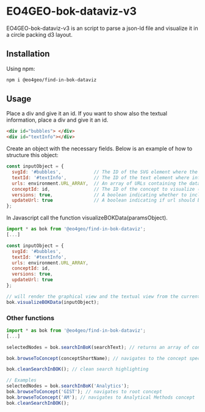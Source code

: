 # EO4GEO-bok-dataviz-v3

EO4GEO-bok-dataviz-v3 is an script to parse a json-ld file and visualize it in a circle packing d3 layout.

## Installation

Using npm: 

```bash
npm i @eo4geo/find-in-bok-dataviz
```

## Usage

Place a div and give it an id.
If you want to show also the textual information, place a div and give it an id.

```html
<div id="bubbles"> </div>
<div id="textInfo"></div>
```

Create an object with the necessary fields. Below is an example of how to structure this object:

```javascript
const inputObject = {
  svgId: '#bubbles',            // The ID of the SVG element where the visualization will be rendered
  textId: '#textInfo',          // The ID of the text element where information will be displayed
  urls: environment.URL_ARRAY,  // An array of URLs containing the data to be visualized
  conceptId: id,                // The ID of the concept to visualize (optional)
  versions: true,               // A boolean indicating whether to include versions in the visualization (optional)
  updateUrl: true               // A boolean indicating if url should be updated with the concept id (optional)
};
```

In Javascript call the function visualizeBOKData(paramsObject).


```javascript
import * as bok from '@eo4geo/find-in-bok-dataviz';
[...]

const inputObject = {
  svgId: '#bubbles',
  textId: '#textInfo',
  urls: environment.URL_ARRAY,
  conceptId: id,
  versions: true,
  updateUrl: true
};

// will render the graphical view and the textual view from the current version in database
bok.visualizeBOKData(inputObject);

```

### Other functions

```javascript
import * as bok from '@eo4geo/find-in-bok-dataviz';
[...]

selectedNodes = bok.searchInBoK(searchText); // returns an array of concepts matching the searchText string

bok.browseToConcept(conceptShortName); // navigates to the concept specified

bok.cleanSearchInBOK(); // clean search highlighting

// Examples
selectedNodes = bok.searchInBoK('Analytics');
bok.browseToConcept('GIST'); // navigates to root concept
bok.browseToConcept('AM'); // navigates to Analytical Methods concept
bok.cleanSearchInBOK();

```